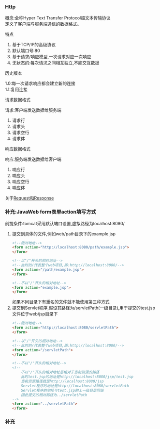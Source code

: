 ### Http
概念:全称Hyper Text Transfer Protocol超文本传输协议  
定义了客户端与服务端通信的数据格式。  

特点

   1. 基于TCP/IP的高级协议
   2. 默认端口号:80
   3. 基于请求/响应模型,一次请求对应一次响应
   4. 无状态的:每次请求之间相互独立,不能交互数据  

历史版本

   1.0:每一次请求响应都会建立新的连接  
   1.1:复用连接
   
请求数据格式

请求:客户端发送数据给服务端
   1. 请求行
   2. 请求头
   3. 请求空行
   4. 请求体
   
响应数据格式

响应:服务端发送数据给客户端
   1. 响应行
   2. 响应头
   3. 响应空行
   4. 响应体

关于[Request和Response](request&response.md)

### 补充:JavaWeb form表单action填写方式  
前提条件:tomcat采用默认端口设置,虚拟路径为localhost:8080/
1. 提交到具体的文件,例如web/path目录下的example.jsp
   ```html
   <!--绝对地址-->
   <form action="http://localhost:8080/path/example.jsp">
   </form>
   
   <!--以"/"开头的相对地址-->
   <!--此时的/代表整个web项目,即:http://localhost:8080/-->
   <form action="/path/example.jsp">
   </form>
   
   <!--不以"/"开头的相对地址-->
   <form action="example.jsp">
   </form>
   ```
   如果不同目录下有重名的文件就不能使用第三种方式
2. 提交到Servlet程序,假设其路径为/servletPath(一级目录),用于提交的test.jsp文件位于web/jsp目录下
   ```html
   <!--绝对地址-->
   <form action="http://localhost:8080/servletPath">
   </form>
   
   <!--以"/"开头的相对地址-->
   <!--此时的/代表整个web项目,即:http://localhost:8080/-->
   <form action="/servletPath">
   </form>
   
   <!--不以"/"开头的相对地址-->
   <!--
       不以"/"开头的相对地址是相对于当前资源的路径
       此时test.jsp的地址是http://localhost:8080/jsp/test.jsp
       当前资源路径就是http://localhost:8080/jsp
       Servlet程序的地址是http://localhost:8080/servletPath
       Servlet程序的地址与test.jsp的上一级目录同级
       因此提交的相对路径为../servletPath
   -->
   <form action="../servletPath">
   </form>
   ```
### 补充